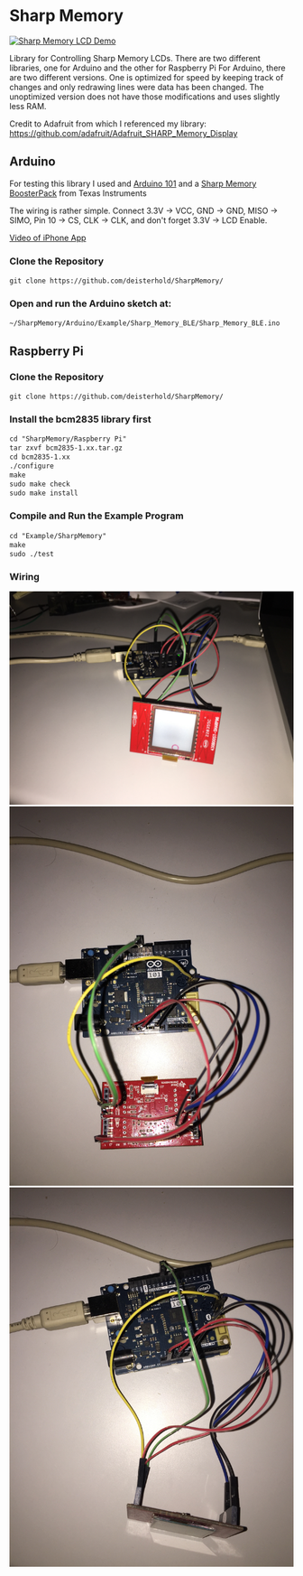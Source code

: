 # Sharp Memory

[![Sharp Memory LCD Demo](http://img.youtube.com/vi/3rS-Gmcr_pQ/0.jpg)](http://www.youtube.com/watch?v=3rS-Gmcr_pQ)

Library for Controlling Sharp Memory LCDs.
There are two different libraries, one for Arduino and the other for Raspberry Pi
For Arduino, there are two different versions. One is optimized for speed by keeping track of changes and only redrawing lines were data has been changed.
The unoptimized version does not have those modifications and uses slightly less RAM.

Credit to Adafruit from which I referenced my library:
<https://github.com/adafruit/Adafruit_SHARP_Memory_Display>

## Arduino

For testing this library I used and [Arduino 101](https://www.arduino.cc/en/Main/ArduinoBoard101) and a [Sharp Memory BoosterPack](http://www.ti.com/tool/430boost-sharp96) from Texas Instruments

The wiring is rather simple.
Connect 3.3V -> VCC, GND -> GND, MISO -> SIMO, Pin 10 -> CS, CLK -> CLK, and don't forget 3.3V -> LCD Enable.

[Video of iPhone App](https://github.com/deisterhold/SharpMemory/raw/master/iOS%20App/App%20Video.mov)

### Clone the Repository

```
git clone https://github.com/deisterhold/SharpMemory/
```

### Open and run the Arduino sketch at:

```
~/SharpMemory/Arduino/Example/Sharp_Memory_BLE/Sharp_Memory_BLE.ino
```

## Raspberry Pi

### Clone the Repository

```
git clone https://github.com/deisterhold/SharpMemory/
```

###  Install the bcm2835 library first

```
cd "SharpMemory/Raspberry Pi"
tar zxvf bcm2835-1.xx.tar.gz
cd bcm2835-1.xx
./configure
make
sudo make check
sudo make install
```

### Compile and Run the Example Program

```
cd "Example/SharpMemory"
make
sudo ./test
```

### Wiring
![alt text](https://github.com/deisterhold/SharpMemory/raw/master/iOS%20App/Screen%201.JPG "Screen 1")
![alt text](https://github.com/deisterhold/SharpMemory/raw/master/iOS%20App/Screen%202.JPG "Screen 2")
![alt text](https://github.com/deisterhold/SharpMemory/raw/master/iOS%20App/Screen%203.JPG "Screen 3")
